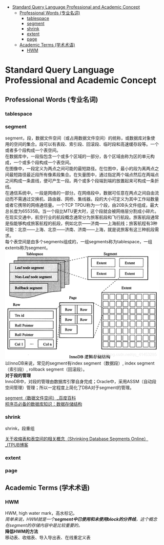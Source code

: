 - [Standard Query Language Professional and Academic Concept](#standard-query-language-professional-and-academic-concept)
  - [Professional Words (专业名词)](#professional-words-专业名词)
    - [tablespace](#tablespace)
    - [segment](#segment)
    - [shrink](#shrink)
    - [extent](#extent)
    - [page](#page)
  - [Academic Terms (学术术语)](#academic-terms-学术术语)
    - [HWM](#hwm)

# Standard Query Language Professional and Academic Concept

## Professional Words (专业名词)

### tablespace

### segment
segment，段，数据文件空间（或占用数据文件空间）的统称，或数据库对象使用的空间的集合。段可以有表段、索引段、回滚段、临时段和高速缓存段等。一个或者多个段构成一个表空间。  
在数据库中，一段指包含一个或多个区域的一部分，各个区域由称为区的单元构成，一个或多个段构成一个表空间。  
在图像中，一段定义为两点之间可能的最短路径。在位图中，最小的段为离两点之间最短路径最近段所有像素段集合。在矢量图中，通过指定两个端点然后在两端点之间构成一条直线，便可产生一段。两个或多个段端到端的放置起来可构成一条折线。  
在通信系统中，一段是网络的一部分。在网络段中，数据可任意在两点之间自由流动而不需通过交换机、路由器、网桥、集线器。段的大小可定义为其中工作站数量或者它携带的网络通信量。一个TCP TPDU称为一个段，由20B头文件组成，最大总长度为65535B。当一个段比MTU更大时，这个段就会被网络层分割成小碎片。  
在现实交通中，航空行业的航段概念通常分为旅客航段和飞行航段。旅客航段通常是指能够构成旅客航程的航段，例如北京——济南——上海航线；旅客航程有3种可能：北京——上海、北京——济南、济南——上海，就是说旅客有这三种航段需求。  
每个表空间是由多个segments组成的，一组segments称为tablespace，一组extents称为segment。
![](images/2023-07-06-14-57-08.png)  
以InnoDB来说，常见的segment有index segment（数据段）, index segment（索引段）, rollback segment（回滚段）。  
**对于段的管理**  
InnoDB中，对段的管理由数据库引擎自身完成；Oracle中，采用ASSM（自动段空间管理）管理；所以一定程度上简化了DBA对于segment的管理。

[segment（数据文件空间）_百度百科](https://baike.baidu.com/item/segment/1272972?fr=ge_ala)  
[程序员必备的数据库知识：数据存储结构](https://baijiahao.baidu.com/s?id=1756797014007089410&wfr=spider&for=pc)  

### shrink
shrink，段重组  

[关于收缩表和表空间的相关概念（Shrinking Database Segments Online）_ITPUB博客](http://blog.itpub.net/29802484/viewspace-1869232/)

### extent

### page

## Academic Terms (学术术语)

### HWM
HWM, high water mark，高水标记。  
*简单来说，HWM就是一个**segment中已使用和未使用block的分界线**，这个概念在segment的存储内容中是比较重要的。*  
**降低HWM的方法**  
移动表、收缩表、导入导出表、在线重定义表
